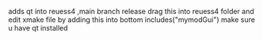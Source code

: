 adds qt into reuess4 ,main branch release drag this into reuess4 folder and edit xmake file by adding this into bottom includes("mymodGui")   make sure u have qt installed
